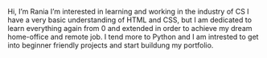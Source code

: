 Hi, I’m Rania
I’m interested in learning and working in the industry of CS
I have a very basic understanding of HTML and CSS, 
but I am dedicated to learn everything again from 0 and extended
in order to achieve my dream home-office and remote job. 
I tend more to Python and I am intrested to get into beginner friendly projects 
and start buildung my portfolio. 


<!---
ouraniakusk/ouraniakusk is a ✨ special ✨ repository because its `README.md` (this file) appears on your GitHub profile.
You can click the Preview link to take a look at your changes.
--->
